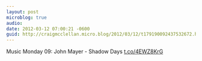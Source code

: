 ```yaml
---
layout: post
microblog: true
audio: 
date: 2012-03-12 07:00:21 -0600
guid: http://craigmcclellan.micro.blog/2012/03/12/t179190092437532672.html
---
```

Music Monday 09: John Mayer - Shadow Days [t.co/4EWZ8KrG](http://t.co/4EWZ8KrG)
